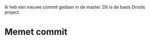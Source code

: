 Ik heb een nieuwe commit gedaan in de master.
Dit is de basis Drools project.

Memet commit
======================